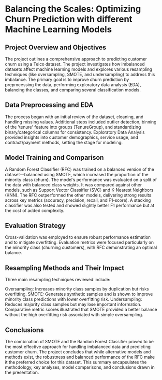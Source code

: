 # Balancing the Scales: Optimizing Churn Prediction with different Machine Learning Models
## Project Overview and Objectives
The project outlines a comprehensive approach to predicting customer churn using a Telco dataset.
The project investigates how imbalanced datasets affect machine learning models and explores various resampling techniques (like oversampling, SMOTE, and undersampling) to address this imbalance.
The primary goal is to improve churn prediction by preprocessing the data, performing exploratory data analysis (EDA), balancing the classes, and comparing several classification models.

## Data Preprocessing and EDA
The process began with an initial review of the dataset, cleaning, and handling missing values.
Additional steps included outlier detection, binning of the 'tenure' feature into groups (TenureGroup), and standardizing binary/categorical columns for consistency.
Exploratory Data Analysis provided insights into customer demographics, service usage, and contract/payment methods, setting the stage for modeling.

## Model Training and Comparison
A Random Forest Classifier (RFC) was trained on a balanced version of the dataset—balanced using SMOTE, which increased the proportion of the minority class (churn).
The model’s performance was evaluated on a split of the data with balanced class weights. It was compared against other models, such as Support Vector Classifier (SVC) and K-Nearest Neighbors (KNN).
The RFC outperformed the other models, delivering strong results across key metrics (accuracy, precision, recall, and F1-score). A stacking classifier was also tested and showed slightly better F1 performance but at the cost of added complexity.

## Evaluation Strategy
Cross-validation was employed to ensure robust performance estimation and to mitigate overfitting.
Evaluation metrics were focused particularly on the minority class (churning customers), with RFC demonstrating an optimal balance.

## Resampling Methods and Their Impact
Three main resampling techniques reviewed include:

Oversampling: Increases minority class samples by duplication but risks overfitting.
SMOTE: Generates synthetic samples and is shown to improve minority class predictions with lower overfitting risk.
Undersampling: Reduces majority class samples but may lose important information.
Comparative metric scores illustrated that SMOTE provided a better balance without the high overfitting risk associated with simple oversampling.

## Conclusions
The combination of SMOTE and the Random Forest Classifier proved to be the most effective approach for handling imbalanced data and predicting customer churn.
The project concludes that while alternative models and methods exist, the robustness and balanced performance of the RFC make it the preferred choice for this dataset.
This summary encapsulates the methodology, key analyses, model comparisons, and conclusions drawn in the presentation.

